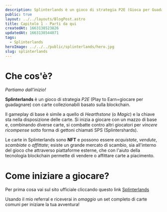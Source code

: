 ```yaml
---
description: Splinterlands è un gioco di strategia P2E (Gioca per Guadagnare) con carte collezionabili basato sulla blockchain
public: true
layout: ../../layouts/BlogPost.astro
title: Capitolo 1 - Parti da qui
createdAt: 1663138523826
updatedAt: 1663138544071
tags:
  - Splinterlands
heroImage: ../../../public/splinterlands/hero.jpg
slug: splinterlands
---
```


# Che cos'è?

*Partiamo dall'inizio!*

**Splinterlands** è un gioco di strategia *P2E* (Play to Earn=giocare per guadagnare) con carte collezionabili basato sulla blockchain. 

Il gameplay di base è simile a quello di *Hearthstone* (o *Magic*) e la chiave sta nella disposizione delle carte. Si inizia a giocare con un mazzo di base e, combinando diverse carte, si combatte contro altri giocatori per *vincere ricompense* sotto forma di gettoni chiamati SPS (Splintershards). 

Le carte in Splinterlands sono **NFT** e possono essere *acquistate*, *vendute*, *scambiate* o *affittate*; esiste un grande mercato di scambio, sia all'interno del gioco che attraverso piattaforme esterne, che con l'aiuto della tecnologia blockchain permette di vendere o affittare carte a piacimento.

# Come iniziare a giocare?

Per prima cosa vai sul sito ufficiale cliccando questo link [Splinterlands](https://splinterlands.com?ref=selfrules)

Usando il mio referral e riceverai in *omaggio* un set completo di carte comuni per iniziare la tua avventura!  

